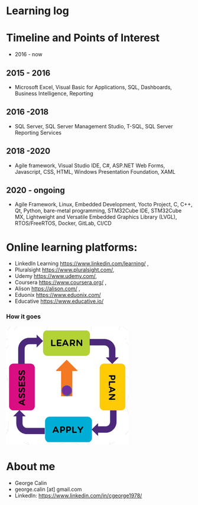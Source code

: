 # Learning log

# Timeline and Points of Interest
* 2016 - now
## 2015 - 2016 
* Microsoft Excel, Visual Basic for Applications, SQL, Dashboards, Business Intelligence, Reporting
## 2016 -2018  
* SQL Server, SQL Server Management Studio, T-SQL, SQL Server Reporting Services
## 2018 -2020  
* Agile framework, Visual Studio IDE, C#, ASP.NET Web Forms, Javascript, CSS, HTML, Windows Presentation Foundation, XAML
## 2020 - ongoing 
* Agile Framework, Linux, Embedded Development, Yocto Project, C, C++, Qt, Python, bare-metal programming, STM32Cube IDE, STM32Cube MX, Lightweight and Versatile Embedded Graphics Library (LVGL), RTOS/FreeRTOS, Docker, GitLab, CI/CD

# Online learning platforms:
* LinkedIn Learning https://www.linkedin.com/learning/ ,
* Pluralsight https://www.pluralsight.com/, 
* Udemy https://www.udemy.com/, 
* Coursera https://www.coursera.org/ ,
* Alison https://alison.com/ ,
* Eduonix https://www.eduonix.com/
* Educative https://www.educative.io/
### How it goes
![continuous learning](Learning.png)

# About me
* George Calin
* george.calin [at] gmail.com
* LinkedIn: https://www.linkedin.com/in/cgeorge1978/

